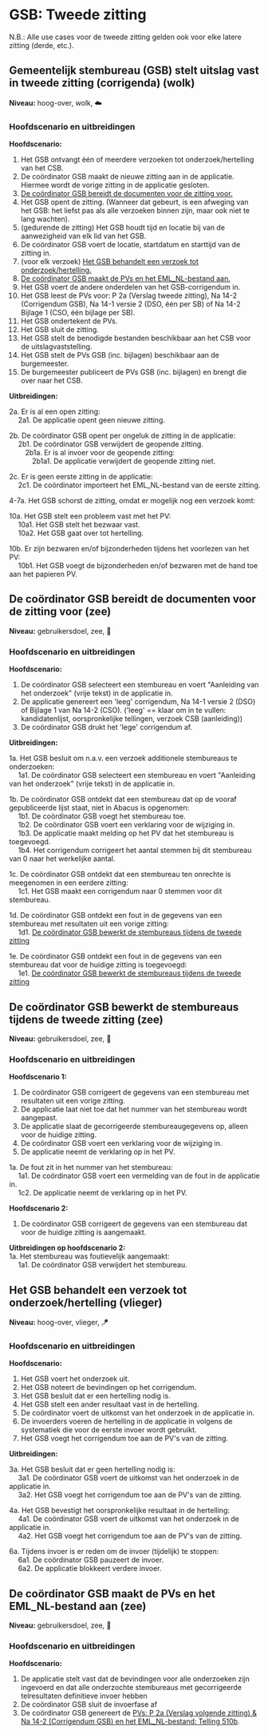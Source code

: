 # GSB: Tweede zitting

N.B.: Alle use cases voor de tweede zitting gelden ook voor elke latere zitting (derde, etc.).

## Gemeentelijk stembureau (GSB) stelt uitslag vast in tweede zitting (corrigenda) (wolk)

__Niveau:__ hoog-over, wolk, ☁️

### Hoofdscenario en uitbreidingen

__Hoofdscenario:__  
1. Het GSB ontvangt één of meerdere verzoeken tot onderzoek/hertelling van het CSB.
2. De coördinator GSB maakt de nieuwe zitting aan in de applicatie. Hiermee wordt de vorige zitting in de applicatie gesloten.
3. [De coördinator GSB bereidt de documenten voor de zitting voor.](#de-coördinator-gsb-bereidt-de-documenten-voor-de-zitting-voor-zee)
4. Het GSB opent de zitting. (Wanneer dat gebeurt, is een afweging van het GSB: het liefst pas als alle verzoeken binnen zijn, maar ook niet te lang wachten).
5. (gedurende de zitting) Het GSB houdt tijd en locatie bij van de aanwezigheid van elk lid van het GSB.
6. De coördinator GSB voert de locatie, startdatum en starttijd van de zitting in.
7. (voor elk verzoek) [Het GSB behandelt een verzoek tot onderzoek/hertelling.](#het-gsb-behandelt-een-verzoek-tot-onderzoekhertelling-vlieger)
8. [De coördinator GSB maakt de PVs en het EML_NL-bestand aan.](#de-coördinator-gsb-maakt-de-pvs-en-het-eml_nl-bestand-aan-zee)
9. Het GSB voert de andere onderdelen van het GSB-corrigendum in.
10. Het GSB leest de PVs voor: P 2a (Verslag tweede zitting), Na 14-2 (Corrigendum GSB), Na 14-1 versie 2 (DSO, één per SB) of Na 14-2 Bijlage 1 (CSO, één bijlage per SB).
11. Het GSB ondertekent de PVs.
12. Het GSB sluit de zitting.
13. Het GSB stelt de benodigde bestanden beschikbaar aan het CSB voor de uitslagvaststelling.
14. Het GSB stelt de PVs GSB (inc. bijlagen) beschikbaar aan de burgemeester.
15. De burgemeester publiceert de PVs GSB (inc. bijlagen) en brengt die over naar het CSB.

__Uitbreidingen:__

2a. Er is al een open zitting:  
&emsp; 2a1. De applicatie opent geen nieuwe zitting.

2b. De coördinator GSB opent per ongeluk de zitting in de applicatie:  
&emsp; 2b1. De coördinator GSB verwijdert de geopende zitting.  
&emsp;&emsp; 2b1a. Er is al invoer voor de geopende zitting:  
&emsp;&emsp;&emsp; 2b1a1. De applicatie verwijdert de geopende zitting niet.

2c. Er is geen eerste zitting in de applicatie:  
&emsp; 2c1. De coördinator importeert het EML_NL-bestand van de eerste zitting.

4-7a. Het GSB schorst de zitting, omdat er mogelijk nog een verzoek komt:

10a. Het GSB stelt een probleem vast met het PV:  
&emsp; 10a1. Het GSB stelt het bezwaar vast.  
&emsp; 10a2. Het GSB gaat over tot hertelling.

10b. Er zijn bezwaren en/of bijzonderheden tijdens het voorlezen van het PV:  
&emsp; 10b1. Het GSB voegt de bijzonderheden en/of bezwaren met de hand toe aan het papieren PV.

## De coördinator GSB bereidt de documenten voor de zitting voor (zee)

__Niveau:__ gebruikersdoel, zee, 🌊

### Hoofdscenario en uitbreidingen

__Hoofdscenario:__  

1. De coördinator GSB selecteert een stembureau en voert "Aanleiding van het onderzoek" (vrije tekst) in de applicatie in.
2. De applicatie genereert een 'leeg' corrigendum, Na 14-1 versie 2 (DSO) of Bijlage 1 van Na 14-2 (CSO). ('leeg' == klaar om in te vullen: kandidatenlijst, oorspronkelijke tellingen, verzoek CSB (aanleiding))
3. De coördinator GSB drukt het 'lege' corrigendum af.

__Uitbreidingen:__  

1a. Het GSB besluit om n.a.v. een verzoek additionele stembureaus te onderzoeken:  
&emsp; 1a1. De coördinator GSB selecteert een stembureau en voert "Aanleiding van het onderzoek" (vrije tekst) in de applicatie in.  

1b. De coördinator GSB ontdekt dat een stembureau dat op de vooraf gepubliceerde lijst staat, niet in Abacus is opgenomen:  
&emsp; 1b1. De coördinator GSB voegt het stembureau toe.  
&emsp; 1b2. De coördinator GSB voert een verklaring voor de wijziging in.  
&emsp; 1b3. De applicatie maakt melding op het PV dat het stembureau is toegevoegd.  
&emsp; 1b4. Het corrigendum corrigeert het aantal stemmen bij dit stembureau van 0 naar het werkelijke aantal.  

1c. De coördinator GSB ontdekt dat een stembureau ten onrechte is meegenomen in een eerdere zitting:  
&emsp; 1c1. Het GSB maakt een corrigendum naar 0 stemmen voor dit stembureau.  

1d. De coördinator GSB ontdekt een fout in de gegevens van een stembureau met resultaten uit een vorige zitting:  
&emsp; 1d1. [De coördinator GSB bewerkt de stembureaus tijdens de tweede zitting](#de-coördinator-gsb-bewerkt-de-stembureaus-tijdens-de-tweede-zitting-zee)

1e. De coördinator GSB ontdekt een fout in de gegevens van een stembureau dat voor de huidige zitting is toegevoegd:  
&emsp; 1e1. [De coördinator GSB bewerkt de stembureaus tijdens de tweede zitting](#de-coördinator-gsb-bewerkt-de-stembureaus-tijdens-de-tweede-zitting-zee)


## De coördinator GSB bewerkt de stembureaus tijdens de tweede zitting (zee)

__Niveau:__ gebruikersdoel, zee, 🌊

### Hoofdscenario en uitbreidingen

__Hoofdscenario 1:__
1. De coördinator GSB corrigeert de gegevens van een stembureau met resultaten uit een vorige zitting.  
2. De applicatie laat niet toe dat het nummer van het stembureau wordt aangepast.  
3. De applicatie slaat de gecorrigeerde stembureaugegevens op, alleen voor de huidige zitting.  
4. De coördinator GSB voert een verklaring voor de wijziging in.  
5. De applicatie neemt de verklaring op in het PV.  

1a. De fout zit in het nummer van het stembureau:  
&emsp; 1a1. De coördinator GSB voert een vermelding van de fout in de applicatie in.  
&emsp; 1c2. De applicatie neemt de verklaring op in het PV.  


__Hoofdscenario 2:__
1. De coördinator GSB corrigeert de gegevens van een stembureau dat voor de huidige zitting is aangemaakt.

__Uitbreidingen op hoofdscenario 2:__  
1a. Het stembureau was foutievelijk aangemaakt:  
&emsp; 1a1. De coördinator GSB verwijdert het stembureau.


## Het GSB behandelt een verzoek tot onderzoek/hertelling (vlieger)

__Niveau:__ hoog-over, vlieger, 🪁

### Hoofdscenario en uitbreidingen

__Hoofdscenario:__  

1. Het GSB voert het onderzoek uit.
2. Het GSB noteert de bevindingen op het corrigendum.
3. Het GSB besluit dat er een hertelling nodig is.
4. Het GSB stelt een ander resultaat vast in de hertelling.
5. De coördinator voert de uitkomst van het onderzoek in de applicatie in.
6. De invoerders voeren de hertelling in de applicatie in volgens de systematiek die voor de eerste invoer wordt gebruikt.
7. Het GSB voegt het corrigendum toe aan de PV's van de zitting.

__Uitbreidingen:__  

3a. Het GSB besluit dat er geen hertelling nodig is:  
&emsp; 3a1. De coördinator GSB voert de uitkomst van het onderzoek in de applicatie in.  
&emsp; 3a2. Het GSB voegt het corrigendum toe aan de PV's van de zitting.  

4a. Het GSB bevestigt het oorspronkelijke resultaat in de hertelling:  
&emsp; 4a1. De coördinator GSB voert de uitkomst van het onderzoek in de applicatie in.  
&emsp; 4a2. Het GSB voegt het corrigendum toe aan de PV's van de zitting.  

6a. Tijdens invoer is er reden om de invoer (tijdelijk) te stoppen:  
&emsp; 6a1. De coördinator GSB pauzeert de invoer.  
&emsp; 6a2. De applicatie blokkeert verdere invoer.  

## De coördinator GSB maakt de PVs en het EML_NL-bestand aan (zee)

__Niveau:__ gebruikersdoel, zee, 🌊

### Hoofdscenario en uitbreidingen

__Hoofdscenario:__

1. De applicatie stelt vast dat de bevindingen voor alle onderzoeken zijn ingevoerd en dat alle onderzochte stembureaus met gecorrigeerde telresultaten definitieve invoer hebben
2. De coördinator GSB sluit de invoerfase af
3. De coördinator GSB genereert de [PVs: P 2a (Verslag volgende zitting) & Na 14-2 (Corrigendum GSB) en het EML_NL-bestand: Telling 510b](./input-output-bestanden.md#gsb).
